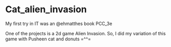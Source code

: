 # Cat_alien_invasion

My first try in IT was an @ehmatthes book PCC_3e

One of the projects is a 2d game Alien Invasion. So, I did my variation of this game with Pusheen cat and donuts =^^=
